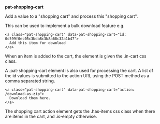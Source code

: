 **pat-shopping-cart**

Add a value to a "shopping cart" and process this "shopping cart".

This can be used to implement a bulk download feature e.g.

    <a class="pat-shopping-cart" data-pat-shopping-cart="id: 0d599f0ec05c3bda8c3b8a68c32a1b47">
      Add this item for download
    </a>

When an item is added to the cart, the element is given the .in-cart css class.

A .pat-shopping-cart element is also used for processing the cart.
A list of the id values is submitted to the action URL using the POST method as a comma separated string.

    <a class="pat-shopping-cart" data-pat-shopping-cart="action: /download-as-zip">
      Download them here.
    </a>

The shopping cart action element gets the .has-items css class when there are items in the cart, and .is-empty otherwise.
